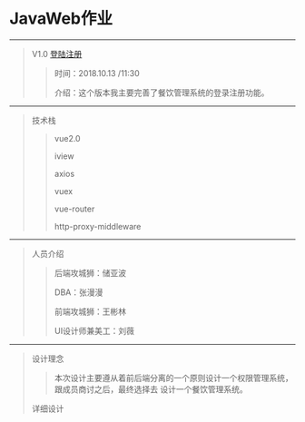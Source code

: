 # JavaWeb作业

----------------------------------------------------------------
>V1.0 [登陆注册](Version1.0/dist)
>>时间：2018.10.13 /11:30
>>
>>介绍：这个版本我主要完善了餐饮管理系统的登录注册功能。
--------------------------------------------
>技术栈
>>vue2.0
>>
>>iview
>>
>>axios
>>
>>vuex
>>
>>vue-router
>>
>>http-proxy-middleware

-------------------------------------------------
>人员介绍
>>后端攻城狮：储亚波
>>
>>DBA：张漫漫
>>
>>前端攻城狮：王彬林
>>
>>UI设计师兼美工：刘薇

-------------------------------------------------
>设计理念
>>本次设计主要遵从着前后端分离的一个原则设计一个权限管理系统，跟成员商讨之后，最终选择去
设计一个餐饮管理系统。
>>
>详细设计

